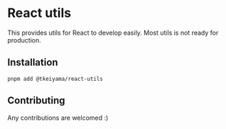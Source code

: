 # React utils

This provides utils for React to develop easily.
Most utils is not ready for production.

## Installation

```
pnpm add @tkeiyama/react-utils
```

## Contributing

Any contributions are welcomed :)
